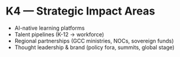 # K4 — Strategic Impact Areas

- AI-native learning platforms  
- Talent pipelines (K-12 → workforce)  
- Regional partnerships (GCC ministries, NOCs, sovereign funds)  
- Thought leadership & brand (policy fora, summits, global stage)  
